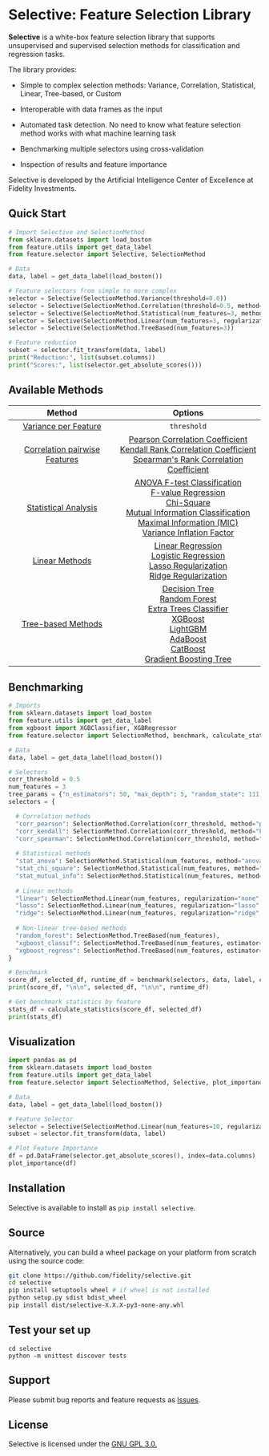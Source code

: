 # Selective: Feature Selection Library
**Selective** is a white-box feature selection library that supports unsupervised and supervised selection methods for classification and regression tasks. 

The library provides:

* Simple to complex selection methods: Variance, Correlation, Statistical, Linear, Tree-based, or Custom

* Interoperable with data frames as the input

* Automated task detection. No need to know what feature selection method works with what machine learning task

* Benchmarking multiple selectors using cross-validation

* Inspection of results and feature importance

Selective is developed by the Artificial Intelligence Center of Excellence at Fidelity Investments.

## Quick Start
```python
# Import Selective and SelectionMethod
from sklearn.datasets import load_boston
from feature.utils import get_data_label
from feature.selector import Selective, SelectionMethod

# Data
data, label = get_data_label(load_boston())

# Feature selectors from simple to more complex
selector = Selective(SelectionMethod.Variance(threshold=0.0))
selector = Selective(SelectionMethod.Correlation(threshold=0.5, method="pearson"))
selector = Selective(SelectionMethod.Statistical(num_features=3, method="anova"))
selector = Selective(SelectionMethod.Linear(num_features=3, regularization="none"))
selector = Selective(SelectionMethod.TreeBased(num_features=3))

# Feature reduction
subset = selector.fit_transform(data, label)
print("Reduction:", list(subset.columns))
print("Scores:", list(selector.get_absolute_scores()))
```


## Available Methods

| Method | Options |
| :---------------: | :-----: |
| [Variance per Feature](https://scikit-learn.org/stable/modules/generated/sklearn.feature_selection.VarianceThreshold.html) | `threshold` |
| [Correlation pairwise Features](https://pandas.pydata.org/pandas-docs/stable/reference/api/pandas.DataFrame.corr.html) | [Pearson Correlation Coefficient](https://en.wikipedia.org/wiki/Pearson_correlation_coefficient) <br> [Kendall Rank Correlation Coefficient](https://en.wikipedia.org/wiki/Kendall_rank_correlation_coefficient) <br> [Spearman's Rank Correlation Coefficient](https://en.wikipedia.org/wiki/Spearman%27s_rank_correlation_coefficient) <br> |
| [Statistical Analysis](https://scikit-learn.org/stable/modules/feature_selection.html#univariate-feature-selection) | [ANOVA F-test Classification](https://scikit-learn.org/stable/modules/generated/sklearn.feature_selection.f_classif.html) <br> [F-value Regression](https://scikit-learn.org/stable/modules/generated/sklearn.feature_selection.f_regression.html) <br> [Chi-Square](https://scikit-learn.org/stable/modules/generated/sklearn.feature_selection.chi2.html) <br> [Mutual Information Classification](https://scikit-learn.org/stable/modules/generated/sklearn.feature_selection.mutual_info_classif.html) <br> [Maximal Information (MIC)](https://github.com/minepy/minepy) <br> [Variance Inflation Factor](https://www.statsmodels.org/stable/generated/statsmodels.stats.outliers_influence.variance_inflation_factor.html) |
| [Linear Methods](https://en.wikipedia.org/wiki/Linear_regression) | [Linear Regression](https://scikit-learn.org/stable/modules/generated/sklearn.linear_model.LinearRegression.html?highlight=linear%20regression#sklearn.linear_model.LinearRegression) <br> [Logistic Regression](https://scikit-learn.org/stable/modules/generated/sklearn.linear_model.LogisticRegression.html?highlight=logistic%20regression#sklearn.linear_model.LogisticRegression) <br> [Lasso Regularization](https://scikit-learn.org/stable/modules/generated/sklearn.linear_model.Lasso.html#sklearn.linear_model.Lasso) <br> [Ridge Regularization](https://scikit-learn.org/stable/modules/generated/sklearn.linear_model.Ridge.html#sklearn.linear_model.Ridge) <br> |
| [Tree-based Methods](https://scikit-learn.org/stable/modules/tree.html) | [Decision Tree](https://scikit-learn.org/stable/modules/generated/sklearn.tree.DecisionTreeClassifier.html#sklearn.tree.DecisionTreeClassifier) <br> [Random Forest](https://scikit-learn.org/stable/modules/generated/sklearn.ensemble.RandomForestClassifier.html?highlight=random%20forest#sklearn.ensemble.RandomForestClassifier) <br> [Extra Trees Classifier](https://scikit-learn.org/stable/modules/generated/sklearn.ensemble.ExtraTreesClassifier.html) <br> [XGBoost](https://xgboost.readthedocs.io/en/latest/) <br> [LightGBM](https://lightgbm.readthedocs.io/en/latest/) <br> [AdaBoost](https://scikit-learn.org/stable/modules/generated/sklearn.ensemble.AdaBoostClassifier.html) <br> [CatBoost](https://github.com/catboost)<br> [Gradient Boosting Tree](http://scikit-learn.org/stable/modules/generated/sklearn.ensemble.GradientBoostingClassifier.html) <br> |



## Benchmarking

```python
# Imports
from sklearn.datasets import load_boston
from feature.utils import get_data_label
from xgboost import XGBClassifier, XGBRegressor
from feature.selector import SelectionMethod, benchmark, calculate_statistics

# Data
data, label = get_data_label(load_boston())

# Selectors
corr_threshold = 0.5
num_features = 3
tree_params = {"n_estimators": 50, "max_depth": 5, "random_state": 111, "n_jobs": 4}
selectors = {

  # Correlation methods
  "corr_pearson": SelectionMethod.Correlation(corr_threshold, method="pearson"),
  "corr_kendall": SelectionMethod.Correlation(corr_threshold, method="kendall"),
  "corr_spearman": SelectionMethod.Correlation(corr_threshold, method="spearman"),
  
  # Statistical methods
  "stat_anova": SelectionMethod.Statistical(num_features, method="anova"),
  "stat_chi_square": SelectionMethod.Statistical(num_features, method="chi_square"),
  "stat_mutual_info": SelectionMethod.Statistical(num_features, method="mutual_info"),
  
  # Linear methods
  "linear": SelectionMethod.Linear(num_features, regularization="none"),
  "lasso": SelectionMethod.Linear(num_features, regularization="lasso", alpha=1000),
  "ridge": SelectionMethod.Linear(num_features, regularization="ridge", alpha=1000),
  
  # Non-linear tree-based methods
  "random_forest": SelectionMethod.TreeBased(num_features),
  "xgboost_classif": SelectionMethod.TreeBased(num_features, estimator=XGBClassifier(**tree_params)),
  "xgboost_regress": SelectionMethod.TreeBased(num_features, estimator=XGBRegressor(**tree_params))
}

# Benchmark
score_df, selected_df, runtime_df = benchmark(selectors, data, label, cv=5)
print(score_df, "\n\n", selected_df, "\n\n", runtime_df)

# Get benchmark statistics by feature
stats_df = calculate_statistics(score_df, selected_df)
print(stats_df)
```


## Visualization

```python
import pandas as pd
from sklearn.datasets import load_boston
from feature.utils import get_data_label
from feature.selector import SelectionMethod, Selective, plot_importance

# Data
data, label = get_data_label(load_boston())

# Feature Selector
selector = Selective(SelectionMethod.Linear(num_features=10, regularization="none"))
subset = selector.fit_transform(data, label)

# Plot Feature Importance
df = pd.DataFrame(selector.get_absolute_scores(), index=data.columns)
plot_importance(df)
```

## Installation

Selective is available to install as `pip install selective`. 

## Source 

Alternatively, you can build a wheel package on your platform from scratch using the source code:

```bash
git clone https://github.com/fidelity/selective.git
cd selective
pip install setuptools wheel # if wheel is not installed
python setup.py sdist bdist_wheel
pip install dist/selective-X.X.X-py3-none-any.whl
```

## Test your set up

```
cd selective
python -m unittest discover tests
```

## Support

Please submit bug reports and feature requests as [Issues](https://github.com/fidelity/selective/issues).

## License
Selective is licensed under the [GNU GPL 3.0.](https://github.com/fidelity/selective/blob/master/LICENSE)
